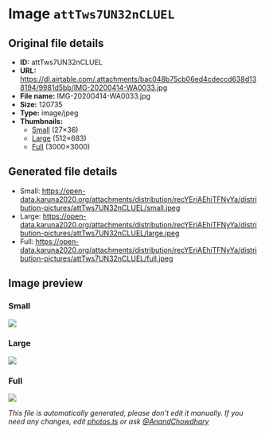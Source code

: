 # Image `attTws7UN32nCLUEL`

## Original file details

- **ID:** attTws7UN32nCLUEL
- **URL:** https://dl.airtable.com/.attachments/bac048b75cb06ed4cdeccd638d138194/9981d5bb/IMG-20200414-WA0033.jpg
- **File name:** IMG-20200414-WA0033.jpg
- **Size:** 120735
- **Type:** image/jpeg
- **Thumbnails:**
  - [Small](https://dl.airtable.com/.attachmentThumbnails/1feef2a44be7a75ad88ab15953e47692/bff2b916) (27×36)
  - [Large](https://dl.airtable.com/.attachmentThumbnails/2f7100fcf329e96659245e98fa457985/3ba2babe) (512×683)
  - [Full](https://dl.airtable.com/.attachmentThumbnails/354a0c090e3c8661cd83a51dd8902d35/795d5a9d) (3000×3000)

## Generated file details

- Small: https://open-data.karuna2020.org/attachments/distribution/recYEriAEhiTFNyYa/distribution-pictures/attTws7UN32nCLUEL/small.jpeg
- Large: https://open-data.karuna2020.org/attachments/distribution/recYEriAEhiTFNyYa/distribution-pictures/attTws7UN32nCLUEL/large.jpeg
- Full: https://open-data.karuna2020.org/attachments/distribution/recYEriAEhiTFNyYa/distribution-pictures/attTws7UN32nCLUEL/full.jpeg

## Image preview

### Small

![](https://open-data.karuna2020.org/attachments/distribution/recYEriAEhiTFNyYa/distribution-pictures/attTws7UN32nCLUEL/small.jpeg)

### Large

![](https://open-data.karuna2020.org/attachments/distribution/recYEriAEhiTFNyYa/distribution-pictures/attTws7UN32nCLUEL/large.jpeg)

### Full

![](https://open-data.karuna2020.org/attachments/distribution/recYEriAEhiTFNyYa/distribution-pictures/attTws7UN32nCLUEL/full.jpeg)

_This file is automatically generated, please don't edit it manually. If you need any changes, edit [photos.ts](/photos.ts) or ask [@AnandChowdhary](https://github.com/AnandChowdhary)_
